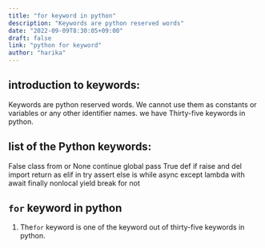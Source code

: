 ```yaml
---
title: "for keyword in python"
description: "Keywords are python reserved words"
date: "2022-09-09T8:30:05+09:00"
draft: false
link: "python for keyword"
author: "harika"
---
```


## introduction to keywords:

Keywords are python reserved words.
We cannot use them as constants or variables or any other identifier names.
we have Thirty-five keywords in python.

## list of the Python keywords:

False               class               from                or
None                continue            global              pass
True                def                 if                  raise
and                 del                 import              return
as                  elif                in                  try
assert              else                is                  while
async               except              lambda              with
await               finally             nonlocal            yield
break               for                 not  

## `for` keyword in python

1. The`for` keyword is one of the keyword out of thirty-five keywords in python.